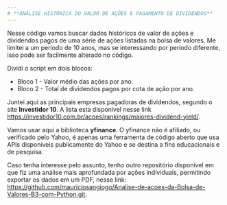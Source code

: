 ```yaml
---
# **ANÁLISE HISTÓRICA DO VALOR DE AÇÕES E PAGAMENTO DE DIVIDENDOS**
---
```



Nesse código vamos buscar dados históricos de valor de ações e dividendos pagos de uma série de ações listadas na bolsa de valores. Me limitei a um período de 10 anos, mas se interessando por período diferente, isso pode ser facilmente alterado no código.

Dividi o script em dois blocos:

- Bloco 1 - Valor médio das ações por ano.
- Bloco 2 - Total de dividendos pagos por cota de ação por ano.

Juntei aqui as principais empresas pagadoras de dividendos, segundo o site **Investidor 10**. A lista esta disponível nesse link https://investidor10.com.br/acoes/rankings/maiores-dividend-yield/.

Vamos usar aqui a biblioteca **yfinance**. O yfinance não é afiliado, ou verificado pelo Yahoo, é apenas uma ferramenta de código aberto que usa APIs disponíveis publicamente do Yahoo e se destina a fins educacionais e de pesquisa.

Caso tenha interesse pelo assunto, tenho outro repositório disponível em que fiz uma análise mais aprofundada por ações individuais, permitindo exportar os dados em um PDF, nesse link: https://github.com/mauriciosangiogo/Analise-de-acoes-da-Bolsa-de-Valores-B3-com-Python.git.
